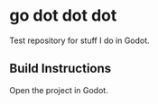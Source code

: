 # go dot dot dot

Test repository for stuff I do in Godot.

## Build Instructions

Open the project in Godot.
